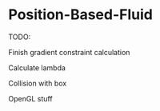 Position-Based-Fluid
====================

TODO:
  
  Finish gradient constraint calculation
  
  Calculate lambda
  
  Collision with box
  
  OpenGL stuff
